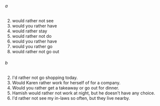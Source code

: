 ###### a
2. would rather not see
3. would you rather have
4. would rather stay
5. would rather not do
6. would you rather have
7. would you rather go
8. would rather not go out

###### b
2. I'd rather not go shopping today.
3. Would Karen rather work for herself of for a company.
4. Would you rather get a takeaway or go out for dinner.
5. Hamish would rather not work at night, but he doesn't have any choice.
6. I'd rather not see my in-laws so often, but they live nearby.
